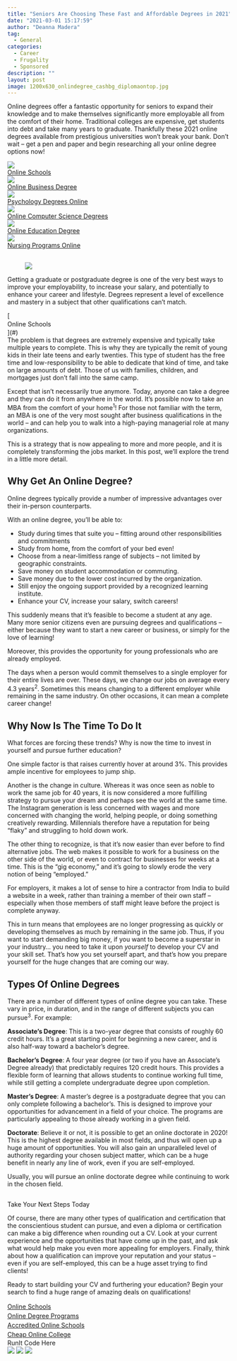 ```yaml
---
title: "Seniors Are Choosing These Fast and Affordable Degrees in 2021"
date: "2021-03-01 15:17:59"
author: "Deanna Madera"
tag:
  - General
categories:
  - Career
  - Frugality
  - Sponsored
description: ""
layout: post
image: 1200x630_onlindegree_cashbg_diplomaontop.jpg
---
```


Online degrees offer a fantastic opportunity for seniors to expand their knowledge and to make themselves significantly more employable all from the comfort of their home. Traditional colleges are expensive, get students into debt and take many years to graduate. Thankfully these 2021 online degrees available from prestigious universities won’t break your bank. Don’t wait – get a pen and paper and begin researching all your online degree options now!

<div class="cta-btn-wrap" data-mobile-sponsoredads="no">

[<div class="cta-imagecover">![](/posts/1080x1080_onlinedegree_girlredshirt_compstudying.jpg)</div><div class="cta-textcover">Online Schools</div>](#)[<div class="cta-imagecover">![](/posts/1080x1080_onlinedegree_business_charts_stock.jpg)</div><div class="cta-textcover">Online Business Degree</div>](#)[<div class="cta-imagecover">![](/posts/1080x1080_onlinedegree_psyc_brain.jpg)</div><div class="cta-textcover">Psychology Degrees Online</div>](#)[<div class="cta-imagecover">![](/posts/1080x1080_onlinedegree_computercode_screen.jpg)</div><div class="cta-textcover">Online Computer Science Degrees</div>](#)[<div class="cta-imagecover">![](/posts/1080x1080_onlinedegree_education_teacherwithstudents.jpg)</div><div class="cta-textcover">Online Education Degree</div>](#)[<div class="cta-imagecover">![](/posts/1080x1080_onlinedegree_nurse.jpg)</div><div class="cta-textcover">Nursing Programs Online</div>](#)</div><figure class="wp-block-image size-large" style="margin-top:30px">[![](/posts/1200x628_ondeg_grandpaandkids-1024x536.jpg)](https://moderntips.com/wp-content/uploads/2021/03/1200x628_ondeg_grandpaandkids.jpg)</figure>Getting a graduate or postgraduate degree is one of the very best ways to improve your employability, to increase your salary, and potentially to enhance your career and lifestyle. Degrees represent a level of excellence and mastery in a subject that other qualifications can’t match.

<div class="mobile-cta-wrap"><div class="cta-btn-wrap" data-mobile-sponsoredads="yes">[<div style="flex: 1;margin-right:18px;line-height:21px;">Online Schools</div>](#)</div>The problem is that degrees are extremely expensive and typically take multiple years to complete. This is why they are typically the remit of young kids in their late teens and early twenties. This type of student has the free time and low-responsibility to be able to dedicate that kind of time, and take on large amounts of debt. Those of us with families, children, and mortgages just don’t fall into the same camp.

Except that isn’t necessarily true anymore. Today, anyone can take a degree and they can do it from anywhere in the world. It’s possible now to take an MBA from the comfort of your home<sup>1</sup>! For those not familiar with the term, an MBA is one of the very most sought after business qualifications in the world – and can help you to walk into a high-paying managerial role at many organizations.

This is a strategy that is now appealing to more and more people, and it is completely transforming the jobs market. In this post, we’ll explore the trend in a little more detail.

## Why Get An Online Degree?

Online degrees typically provide a number of impressive advantages over their in-person counterparts.

With an online degree, you’ll be able to:

- Study during times that suite you – fitting around other responsibilities and commitments
- Study from home, from the comfort of your bed even!
- Choose from a near-limitless range of subjects – not limited by geographic constraints.
- Save money on student accommodation or commuting.
- Save money due to the lower cost incurred by the organization.
- Still enjoy the ongoing support provided by a recognized learning institute.
- Enhance your CV, increase your salary, switch careers!

This suddenly means that it’s feasible to become a student at any age. Many more senior citizens even are pursuing degrees and qualifications – either because they want to start a new career or business, or simply for the love of learning!

Moreover, this provides the opportunity for young professionals who are already employed.

The days when a person would commit themselves to a single employer for their entire lives are over. These days, we change our jobs on average every 4.3 years<sup>2</sup>. Sometimes this means changing to a different employer while remaining in the same industry. On other occasions, it can mean a complete career change!

## Why Now Is The Time To Do It

What forces are forcing these trends? Why is now the time to invest in yourself and pursue further education?

One simple factor is that raises currently hover at around 3%. This provides ample incentive for employees to jump ship.

Another is the change in culture. Whereas it was once seen as noble to work the same job for 40 years, it is now considered a more fulfilling strategy to pursue your dream and perhaps see the world at the same time. The Instagram generation is less concerned with wages and more concerned with changing the world, helping people, or doing something creatively rewarding. Millennials therefore have a reputation for being “flaky” and struggling to hold down work.

The other thing to recognize, is that it’s now easier than ever before to find alternative jobs. The web makes it possible to work for a business on the other side of the world, or even to contract for businesses for weeks at a time. This is the “gig economy,” and it’s going to slowly erode the very notion of being “employed.”

For employers, it makes a lot of sense to hire a contractor from India to build a website in a week, rather than training a member of their own staff – especially when those members of staff might leave before the project is complete anyway.

This in turn means that employees are no longer progressing as quickly or developing themselves as much by remaining in the same job. Thus, if you want to start demanding big money, if you want to become a superstar in your industry… you need to take it upon _yourself_ to develop your CV and your skill set. That’s how you set yourself apart, and that’s how you prepare yourself for the huge changes that are coming our way.

## Types Of Online Degrees

There are a number of different types of online degree you can take. These vary in price, in duration, and in the range of different subjects you can pursue<sup>3</sup>. For example:

**Associate’s Degree**: This is a two-year degree that consists of roughly 60 credit hours. It’s a great starting point for beginning a new career, and is also half-way toward a bachelor’s degree.

**Bachelor’s Degree**: A four year degree (or two if you have an Associate’s Degree already) that predictably requires 120 credit hours. This provides a flexible form of learning that allows students to continue working full time, while still getting a complete undergraduate degree upon completion.

**Master’s Degree**: A master’s degree is a postgraduate degree that you can only complete following a bachelor’s. This is designed to improve your opportunities for advancement in a field of your choice. The programs are particularly appealing to those already working in a given field.

**Doctorate**: Believe it or not, it is possible to get an online doctorate in 2020! This is the highest degree available in most fields, and thus will open up a huge amount of opportunities. You will also gain an unparalleled level of authority regarding your chosen subject matter, which can be a huge benefit in nearly any line of work, even if you are self-employed.

Usually, you will pursue an online doctorate degree while continuing to work in the chosen field.

## </div>Take Your Next Steps Today

Of course, there are many other types of qualification and certification that the conscientious student can pursue, and even a diploma or certification can make a big difference when rounding out a CV. Look at your current experience and the opportunities that have come up in the past, and ask what would help make you even more appealing for employers. Finally, think about how a qualification can improve your reputation and your status – even if you are self-employed, this can be a huge asset trying to find clients!

Ready to start building your CV and furthering your education? Begin your search to find a huge range of amazing deals on qualifications!

<div class="cta-btn-wrap" data-mobile-sponsoredads="no">

[<div style="flex: 1;margin-right:18px;line-height:21px;">Online Schools</div>](#)[<div style="flex: 1;margin-right:18px;line-height:21px;">Online Degree Programs</div>](#)[<div style="flex: 1;margin-right:18px;line-height:21px;">Accredited Online Schools</div>](#)[<div style="flex: 1;margin-right:18px;line-height:21px;">Cheap Online College</div>](#)</div><div class="ad-hide">RunIt Code Here</div> <script>
!function(f,b,e,v,n,t,s){if(f.fbq)return;n=f.fbq=function(){n.callMethod?
n.callMethod.apply(n,arguments):n.queue.push(arguments)};if(!f.\_fbq)f.\_fbq=n;
n.push=n;n.loaded=!0;n.version='2.0';n.queue=[];t=b.createElement(e);t.async=!0;
t.src=v;s=b.getElementsByTagName(e)[0];s.parentNode.insertBefore(t,s)}(window,
document,'script','https://connect.facebook.net/en_US/fbevents.js');
fbq('init', '531314677258366'); // Insert your pixel ID here.
fbq('track', 'PageView');
</script> <noscript>![](https://www.facebook.com/tr?id=531314677258366&ev=PageView&noscript=1)</noscript> <script>
!function(f,b,e,v,n,t,s){if(f.fbq)return;n=f.fbq=function(){n.callMethod?
n.callMethod.apply(n,arguments):n.queue.push(arguments)};if(!f.\_fbq)f.\_fbq=n;
n.push=n;n.loaded=!0;n.version='2.0';n.queue=[];t=b.createElement(e);t.async=!0;
t.src=v;s=b.getElementsByTagName(e)[0];s.parentNode.insertBefore(t,s)}(window,
document,'script','https://connect.facebook.net/en_US/fbevents.js');
fbq('init', '438385429848061'); // Insert your pixel ID here.
fbq('track', 'PageView');
</script> <noscript>![](https://www.facebook.com/tr?id=438385429848061&ev=PageView&noscript=1)</noscript> <script type="application/javascript">(function(w,d,t,r,u){w[u]=w[u]||[];w[u].push({'projectId':'10000','properties':{'pixelId':'10029827'}});var s=d.createElement(t);s.src=r;s.async=true;s.onload=s.onreadystatechange=function(){var y,rs=this.readyState,c=w[u];if(rs&&rs!="complete"&&rs!="loaded"){return}try{y=YAHOO.ywa.I13N.fireBeacon;w[u]=[];w[u].push=function(p){y([p])};y(c)}catch(e){}};var scr=d.getElementsByTagName(t)[0],par=scr.parentNode;par.insertBefore(s,scr)})(window,document,"script","https://s.yimg.com/wi/ytc.js","dotq");</script> <script type="text/javascript">
window.\_tfa = window.\_tfa || [];
window.\_tfa.push({notify: 'event', name: 'page_view', id: 1191405});
!function (t, f, a, x) {
if (!document.getElementById(x)) {
t.async = 1;t.src = a;t.id=x;f.parentNode.insertBefore(t, f);
}
}(document.createElement('script'),
document.getElementsByTagName('script')[0],
'//cdn.taboola.com/libtrc/unip/1191405/tfa.js',
'tb_tfa_script');
</script> <noscript> ![](//trc.taboola.com/1191405/log/3/unip?en=page_view) </noscript> <script>
fbq('track', 'ViewContent', {
currency: 'USD'
});
</script> <script type="text/javascript">
function runIt() {
fbq('track', 'AddToCart', {
currency: 'USD',
content_name: 'onlinedegree'
});

        window.dotq = window.dotq || [];
        window.dotq.push(
        {
            'projectId': '10000',
            'properties': {
                'pixelId': '10029827',
                'qstrings': {
                    'et': 'custom',
                    'ea': 'click',
                    'ec': 'addtocart',
                    'el': 'onlinedegree'
                }
        } } );
    _tfa.push({notify: 'event', name: 'add_to_cart', id: 1191405});
    }

</script>
